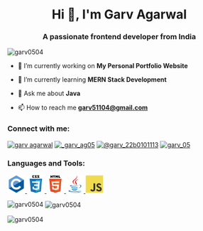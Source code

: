 <h1 align="center">Hi 👋, I'm Garv Agarwal</h1>
<h3 align="center">A passionate frontend developer from India</h3>

<p align="left"> <img src="https://komarev.com/ghpvc/?username=garv0504&label=Profile%20views&color=0e75b6&style=flat" alt="garv0504" /> </p>

- 🔭 I’m currently working on **My Personal Portfolio Website**

- 🌱 I’m currently learning **MERN Stack Development**

- 💬 Ask me about **Java**

- 📫 How to reach me **garv51104@gmail.com**

<h3 align="left">Connect with me:</h3>
<p align="left">
<a href="https://linkedin.com/in/garv agarwal" target="blank"><img align="center" src="https://raw.githubusercontent.com/rahuldkjain/github-profile-readme-generator/master/src/images/icons/Social/linked-in-alt.svg" alt="garv agarwal" height="30" width="40" /></a>
<a href="https://instagram.com/_garv_ag05" target="blank"><img align="center" src="https://raw.githubusercontent.com/rahuldkjain/github-profile-readme-generator/master/src/images/icons/Social/instagram.svg" alt="_garv_ag05" height="30" width="40" /></a>
<a href="https://www.hackerrank.com/@garv_22b0101113" target="blank"><img align="center" src="https://raw.githubusercontent.com/rahuldkjain/github-profile-readme-generator/master/src/images/icons/Social/hackerrank.svg" alt="@garv_22b0101113" height="30" width="40" /></a>
<a href="https://www.leetcode.com/garv_05" target="blank"><img align="center" src="https://raw.githubusercontent.com/rahuldkjain/github-profile-readme-generator/master/src/images/icons/Social/leet-code.svg" alt="garv_05" height="30" width="40" /></a>
</p>

<h3 align="left">Languages and Tools:</h3>
<p align="left"> <a href="https://www.cprogramming.com/" target="_blank" rel="noreferrer"> <img src="https://raw.githubusercontent.com/devicons/devicon/master/icons/c/c-original.svg" alt="c" width="40" height="40"/> </a> <a href="https://www.w3schools.com/css/" target="_blank" rel="noreferrer"> <img src="https://raw.githubusercontent.com/devicons/devicon/master/icons/css3/css3-original-wordmark.svg" alt="css3" width="40" height="40"/> </a> <a href="https://www.w3.org/html/" target="_blank" rel="noreferrer"> <img src="https://raw.githubusercontent.com/devicons/devicon/master/icons/html5/html5-original-wordmark.svg" alt="html5" width="40" height="40"/> </a> <a href="https://www.java.com" target="_blank" rel="noreferrer"> <img src="https://raw.githubusercontent.com/devicons/devicon/master/icons/java/java-original.svg" alt="java" width="40" height="40"/> </a> <a href="https://developer.mozilla.org/en-US/docs/Web/JavaScript" target="_blank" rel="noreferrer"> <img src="https://raw.githubusercontent.com/devicons/devicon/master/icons/javascript/javascript-original.svg" alt="javascript" width="40" height="40"/> </a> </p>

<p><img align="left" src="https://github-readme-stats.vercel.app/api/top-langs?username=garv0504&show_icons=true&locale=en&layout=compact" alt="garv0504" /></p>

<p>&nbsp;<img align="center" src="https://github-readme-stats.vercel.app/api?username=garv0504&show_icons=true&locale=en" alt="garv0504" /></p>

<p><img align="center" src="https://github-readme-streak-stats.herokuapp.com/?user=garv0504&" alt="garv0504" /></p>
